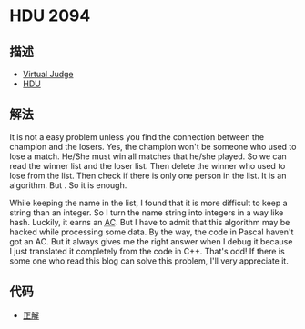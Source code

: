 # HDU 2094

## 描述

- [Virtual Judge](https://vjudge.net/problem/HDU-2094)
- [HDU](http://acm.hdu.edu.cn/showproblem.php?pid=2094)

## 解法

It is not a easy problem unless you find the connection between the champion and the losers. Yes, the champion won't be someone who used to lose a match. He/She must win all matches that he/she played. So we can read the winner list and the loser list. Then delete the winner who used to lose from the list. Then check if there is only one person in the list. It is an <data value="o{O}o{(}v{n}p{2}o{)}"></data> algorithm. But <data value="v{n}o{&lt;}c{1000}"></data>. So it is enough. 

While keeping the name in the list, I found that it is more difficult to keep a string than an integer. So I turn the name string into integers in a way like hash. Luckily, it earns an <abbr title="Accepted">AC</abbr>. But I have to admit that this algorithm may be hacked while processing some data. By the way, the code in Pascal haven't got an AC. But it always gives me the right answer when I debug it because I just translated it completely from the code in C++. That's odd! If there is some one who read this blog can solve this problem, I'll very appreciate it. 

## 代码

- [正解](HDU.2094.0.cpp)
